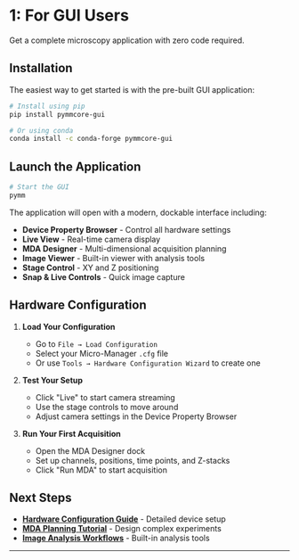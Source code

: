 
# 1: For GUI Users

Get a complete microscopy application with zero code required.

## Installation

The easiest way to get started is with the pre-built GUI application:

```bash
# Install using pip
pip install pymmcore-gui

# Or using conda
conda install -c conda-forge pymmcore-gui
```

## Launch the Application

```bash
# Start the GUI
pymm
```

The application will open with a modern, dockable interface including:

- **Device Property Browser** - Control all hardware settings
- **Live View** - Real-time camera display
- **MDA Designer** - Multi-dimensional acquisition planning
- **Image Viewer** - Built-in viewer with analysis tools
- **Stage Control** - XY and Z positioning
- **Snap & Live Controls** - Quick image capture

## Hardware Configuration

1. **Load Your Configuration**
   - Go to `File → Load Configuration`
   - Select your Micro-Manager `.cfg` file
   - Or use `Tools → Hardware Configuration Wizard` to create one

2. **Test Your Setup**
   - Click "Live" to start camera streaming
   - Use the stage controls to move around
   - Adjust camera settings in the Device Property Browser

3. **Run Your First Acquisition**
   - Open the MDA Designer dock
   - Set up channels, positions, time points, and Z-stacks
   - Click "Run MDA" to start acquisition

## Next Steps

- **[Hardware Configuration Guide](hardware-config.md)** - Detailed device setup
- **[MDA Planning Tutorial](mda-tutorial.md)** - Design complex experiments
- **[Image Analysis Workflows](analysis.md)** - Built-in analysis tools

---
